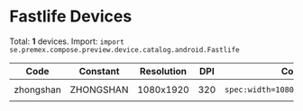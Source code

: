 # Fastlife Devices

Total: **1** devices. Import: `import se.premex.compose.preview.device.catalog.android.Fastlife`

| Code | Constant | Resolution | DPI | Compose Spec | Preview Usage |
|------|----------|------------|-----|-------------|---------------|
| zhongshan | ZHONGSHAN | 1080x1920 | 320 | `spec:width=1080px,height=1920px,dpi=320` | `@Preview(device = Fastlife.ZHONGSHAN)` |

<!-- Generated automatically. Do not edit manually. -->
